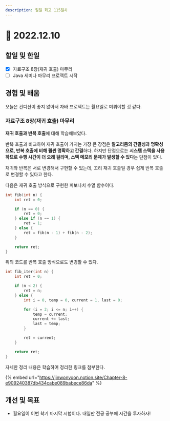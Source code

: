 ```yaml
---
description: 일일 회고 115일차
---
```


# 🥲 2022.12.10

## 할일 및 한일&#x20;

* [x] 자료구조 8장(재귀 호출) 마무리&#x20;
* [ ] Java 세미나 마무리 프로젝트 시작&#x20;

## 경험 및 배움&#x20;

오늘은 컨디션이 좋지 않아서 자바 프로젝트는 월요일로 미뤄야할 것 같다.

### 자료구조 8장(재귀 호출) 마무리

**재귀 호출과 반복 호출**에 대해 학습해보았다.

반복 호출과 비교하여 재귀 호출이 가지는 가장 큰 장점은 **알고리즘의 간결성과 명확성으로, 반복 호출에 비해 훨씬 명확하고 간결**하다. 하지만 단점으로는 **시스템 스택을 사용하므로 수행 시간이 더 오래 걸리며, 스택 메모리 문제가 발생할 수 있다**는 단점이 있다.

재귀와 반복은 서로 변경해서 구현할 수 있는데, 꼬리 재귀 호출일 경우 쉽게 반복 호출로 변경할 수 있다고 한다.

다음은 재귀 호출 방식으로 구현한 피보나치 수열 함수이다.

```c
int fib(int n) {
    int ret = 0;

    if (n == 0) {
        ret = 0;
    } else if (n == 1) {
        ret = 1;
    } else {
        ret = fib(n - 1) + fib(n - 2);
    }

    return ret;
}
```

위의 코드를 반복 호출 방식으로도 변경할 수 있다.

```c
int fib_iter(int n) {
    int ret = 0;

    if (n < 2) {
        ret = n;
    } else {
        int i = 0, temp = 0, current = 1, last = 0;

        for (i = 2; i <= n; i++) {
            temp = current;
            current += last;
            last = temp;
        }

        ret = current;
    }

    return ret;
}
```

자세한 정리 내용은 학습하여 정리한 링크를 첨부한다.

{% embed url="https://jinwonyoon.notion.site/Chapter-8-e909240387db434cabe089babece86da" %}

## 개선 및 목표&#x20;

* 월요일이 이번 학기 마지막 시험이다. 내일만 전공 공부에 시간을 투자하자!&#x20;
